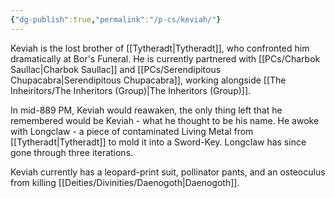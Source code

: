 ```yaml
---
{"dg-publish":true,"permalink":"/p-cs/keviah/"}
---
```


Keviah is the lost brother of [[Tytheradt\|Tytheradt]], who confronted him dramatically at Bor's Funeral. He is currently partnered with [[PCs/Charbok Saullac\|Charbok Saullac]] and [[PCs/Serendipitous Chupacabra\|Serendipitous Chupacabra]], working alongside [[The Inheiritors/The Inheritors (Group)\|The Inheritors (Group)]].

In mid-889 PM, Keviah would reawaken, the only thing left that he remembered would be Keviah - what he thought to be his name. He awoke with Longclaw - a piece of contaminated Living Metal from [[Tytheradt\|Tytheradt]] to mold it into a Sword-Key. Longclaw has since gone through three iterations.

Keviah currently has a leopard-print suit, pollinator pants, and an osteoculus from killing [[Deities/Divinities/Daenogoth\|Daenogoth]]. 